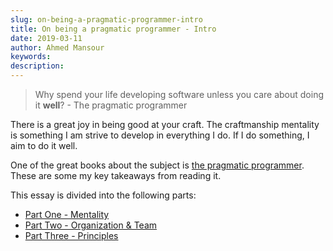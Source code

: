```yaml
---
slug: on-being-a-pragmatic-programmer-intro
title: On being a pragmatic programmer - Intro
date: 2019-03-11
author: Ahmed Mansour
keywords:
description:
---
```


> Why spend your life developing software unless you care about doing it **well**? - The pragmatic programmer

There is a great joy in being good at your craft. The craftmanship mentality is something I am strive to develop in everything I do. If I do something, I aim to do it well.

One of the great books about the subject is [the pragmatic programmer](). These are some my key takeaways from reading it.

This essay is divided into the following parts:

- [Part One - Mentality](/on-being-a-pragmatic-programmer-mentality)
- [Part Two - Organization & Team](/on-being-a-pragmatic-programmer-organization-and-team)
- [Part Three - Principles](/on-being-a-pragmatic-programmer-principles)
